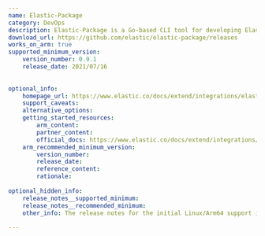 ```yaml
---
name: Elastic-Package
category: DevOps
description: Elastic-Package is a Go-based CLI tool for developing Elastic Integrations packages, providing commands to lint, format, test, and build packages. It streamlines the package development and release process within the Elastic ecosystem.
download_url: https://github.com/elastic/elastic-package/releases
works_on_arm: true
supported_minimum_version:
    version_number: 0.9.1
    release_date: 2021/07/16
 
 
optional_info:
    homepage_url: https://www.elastic.co/docs/extend/integrations/elastic-package
    support_caveats:
    alternative_options:
    getting_started_resources:
        arm_content:
        partner_content:
        official_docs: https://www.elastic.co/docs/extend/integrations/elastic-package#elastic-package-start
    arm_recommended_minimum_version:
        version_number:
        release_date:
        reference_content:
        rationale:
 
optional_hidden_info:
    release_notes__supported_minimum:
    release_notes__recommended_minimum:
    other_info: The release notes for the initial Linux/Arm64 support isn't available. However, version 0.9.1 started releasing Linux/Arm64 artifacts at GitHub.
 
---
```

